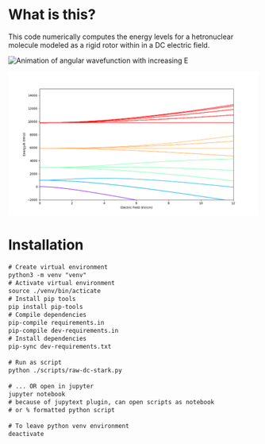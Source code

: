 # What is this?

This code numerically computes the energy levels for a hetronuclear molecule modeled as a rigid rotor within in a DC electric field.

![Animation of angular wavefunction with increasing E](/images/Animation.gif)

![energy level splitting diagram](/images/DCStarkRigidRotor.png)

# Installation

```shell
# Create virtual environment
python3 -m venv "venv"
# Activate virtual environment
source ./venv/bin/acticate
# Install pip tools
pip install pip-tools
# Compile dependencies
pip-compile requirements.in
pip-compile dev-requirements.in
# Install dependencies
pip-sync dev-requirements.txt

# Run as script
python ./scripts/raw-dc-stark.py

# ... OR open in jupyter
jupyter notebook
# because of jupytext plugin, can open scripts as notebook
# or % formatted python script

# To leave python venv environment
deactivate
```
